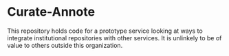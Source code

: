 Curate-Annote
=============

This repository holds code for a prototype service looking at ways to integrate institutional repositories with other services.
It is unlinkely to be of value to others outside this organization.


